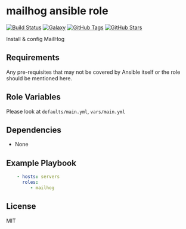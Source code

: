 # mailhog ansible role

[![Build Status](https://travis-ci.com/cndies/ansible-role-mailhog.svg?branch=master)](https://travis-ci.com/cndies/ansible-role-mailhog)
[![Galaxy](https://img.shields.io/badge/galaxy-cndies.mailhog-blue.svg)](https://galaxy.ansible.com/cndies/mailhog)
[![GitHub Tags](https://img.shields.io/github/tag/cndies/ansible-role-mailhog.svg)](https://github.com/cndies/ansible-role-mailhog)
[![GitHub Stars](https://img.shields.io/github/stars/cndies/ansible-role-mailhog.svg)](https://github.com/cndies/ansible-role-mailhog)

Install & config MailHog

## Requirements

Any pre-requisites that may not be covered by Ansible itself or the role should be mentioned here.

## Role Variables

Please look at `defaults/main.yml`, `vars/main.yml`

## Dependencies

- None

## Example Playbook

```yaml
    - hosts: servers
      roles:
         - mailhog
```

## License

MIT
